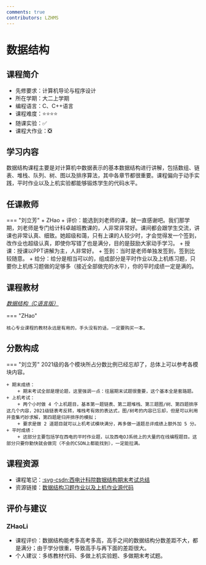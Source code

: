```yaml
---
comments: true
contributors: LZHMS
---
```

# 数据结构

## 课程简介
+ 先修要求：计算机导论与程序设计
+ 所在学期：大二上学期
+ 编程语言：C、C++语言
+ 课程难度：:star::star::star::star:
+ 随课实验：:white_check_mark:
+ 课程大作业：:negative_squared_cross_mark:

## 学习内容
数据结构课程主要是对计算机中数据表示的基本数据结构进行讲解，包括数组、链表、堆栈、队列、树、图以及排序算法，其中各章节都很重要。课程偏向于动手实践，平时作业以及上机实验都能够锻炼学生的代码水平。

## 任课教师

=== "刘立芳"
    + ZHao
        + 评价：能选到刘老师的课，就一直感谢吧。我们那学期，刘老师是专门给计科卓越班教课的，人非常非常好。课间都会跟学生交流，讲课也非常认真、细致。她超级和蔼，只有上课的人较少时，才会觉得发一个签到，改作业也超级认真，即使你写错了也是满分，目的是鼓励大家动手学习。
        + 授课：授课以PPT讲解为主，人非常好。
        + 签到：当时是老师单独发签到，签到比较随意。
        + 给分：给分是相当可以的，组成部分是平时作业以及上机练习题，只要你上机练习题做的足够多（接近全部做完的水平），你的平时成绩一定是满的。

## 课程教材

[*数据结构（C语言版）*](http://www.tup.tsinghua.edu.cn/bookscenter/book_00236807.html)

=== "ZHao"
    
    核心专业课程的教材永远是有用的，手头没有的话，一定要购买一本。

## 分数构成

=== "刘立芳"
    2021级的各个模块所占分数比例已经忘却了，总体上可以参考各模块内容。
    
    + 期末成绩：
        + 期末考试全部是理论题，这里强调一点：往届期末试题很重要，这个基本全是套路题。
    + 上机考试：
        + 两个小时做 4 个上机题目，基本第一题链表、第二题堆栈、第三题图/树、第四题排序这几个内容，2021级链表考反转，堆栈考有效的表达式，图/树考的内容已忘却，但是可以利用并查集巧妙求解，第四题是归并排序的模拟；
        + 要求是做 2 道题目就可以上机考试模块满分，再多做一道题总评成绩上额外加 5 分。
    + 平时成绩：
        + 这部分主要包括学在西电的平时作业题，以及西电OJ系统上的大量的在线编程题目。这部分只要你勤快就会做完（不会的CSDN上都能找到），一定能拉满。

## 课程资源
+ 课程笔记：[:svg-csdn:西电计科院数据结构期末考试总结](https://blog.csdn.net/weixin_63554791/article/details/134010063)
+ 资源链接：[数据结构习题作业以及上机作业源代码](https://www.alipan.com/s/WLB7Dd3hnCY)

## 评价与建议
### ZHaoLi
+ 课程评价：数据结构能考多高考多高，高手之间的数据结构分数差距不大，都是满分；由于学分很重，导致高手与再下面的差距很大。
+ 个人建议：多练教材代码、多做上机实验题、多做期末考试题。